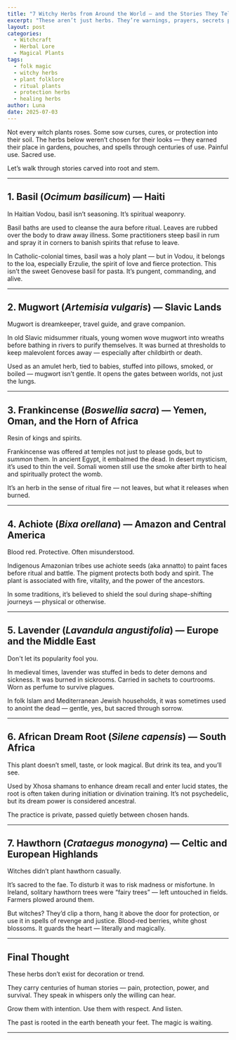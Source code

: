 ```yaml
---
title: "7 Witchy Herbs from Around the World — and the Stories They Tell"
excerpt: "These aren’t just herbs. They’re warnings, prayers, secrets passed in whispers. From Haitian basil to Slavic mugwort, meet the plants that witches trusted long before Instagram spells and matcha moon water."
layout: post
categories:
  - Witchcraft
  - Herbal Lore
  - Magical Plants
tags:
  - folk magic
  - witchy herbs
  - plant folklore
  - ritual plants
  - protection herbs
  - healing herbs
author: Luna
date: 2025-07-03
---
```


Not every witch plants roses. Some sow curses, cures, or protection into their soil. The herbs below weren’t chosen for their looks — they earned their place in gardens, pouches, and spells through centuries of use. Painful use. Sacred use.

Let’s walk through stories carved into root and stem.

---

## 1. Basil (*Ocimum basilicum*) — Haiti

In Haitian Vodou, basil isn’t seasoning. It’s spiritual weaponry.

Basil baths are used to cleanse the aura before ritual. Leaves are rubbed over the body to draw away illness. Some practitioners steep basil in rum and spray it in corners to banish spirits that refuse to leave.

In Catholic-colonial times, basil was a holy plant — but in Vodou, it belongs to the loa, especially Erzulie, the spirit of love and fierce protection. This isn’t the sweet Genovese basil for pasta. It’s pungent, commanding, and alive.

---

## 2. Mugwort (*Artemisia vulgaris*) — Slavic Lands

Mugwort is dreamkeeper, travel guide, and grave companion.

In old Slavic midsummer rituals, young women wove mugwort into wreaths before bathing in rivers to purify themselves. It was burned at thresholds to keep malevolent forces away — especially after childbirth or death.

Used as an amulet herb, tied to babies, stuffed into pillows, smoked, or boiled — mugwort isn’t gentle. It opens the gates between worlds, not just the lungs.

---

## 3. Frankincense (*Boswellia sacra*) — Yemen, Oman, and the Horn of Africa

Resin of kings and spirits.

Frankincense was offered at temples not just to please gods, but to *summon* them. In ancient Egypt, it embalmed the dead. In desert mysticism, it’s used to thin the veil. Somali women still use the smoke after birth to heal and spiritually protect the womb.

It’s an herb in the sense of ritual fire — not leaves, but what it releases when burned.

---

## 4. Achiote (*Bixa orellana*) — Amazon and Central America

Blood red. Protective. Often misunderstood.

Indigenous Amazonian tribes use achiote seeds (aka annatto) to paint faces before ritual and battle. The pigment protects both body and spirit. The plant is associated with fire, vitality, and the power of the ancestors.

In some traditions, it’s believed to shield the soul during shape-shifting journeys — physical or otherwise.

---

## 5. Lavender (*Lavandula angustifolia*) — Europe and the Middle East

Don't let its popularity fool you.

In medieval times, lavender was stuffed in beds to deter demons and sickness. It was burned in sickrooms. Carried in sachets to courtrooms. Worn as perfume to survive plagues.

In folk Islam and Mediterranean Jewish households, it was sometimes used to anoint the dead — gentle, yes, but sacred through sorrow.

---

## 6. African Dream Root (*Silene capensis*) — South Africa

This plant doesn’t smell, taste, or look magical. But drink its tea, and you’ll see.

Used by Xhosa shamans to enhance dream recall and enter lucid states, the root is often taken during initiation or divination training. It’s not psychedelic, but its dream power is considered ancestral.

The practice is private, passed quietly between chosen hands.

---

## 7. Hawthorn (*Crataegus monogyna*) — Celtic and European Highlands

Witches didn’t plant hawthorn casually.

It’s sacred to the fae. To disturb it was to risk madness or misfortune. In Ireland, solitary hawthorn trees were “fairy trees” — left untouched in fields. Farmers plowed around them.

But witches? They’d clip a thorn, hang it above the door for protection, or use it in spells of revenge and justice. Blood-red berries, white ghost blossoms. It guards the heart — literally and magically.

---

## Final Thought

These herbs don’t exist for decoration or trend.

They carry centuries of human stories — pain, protection, power, and survival. They speak in whispers only the willing can hear.

Grow them with intention. Use them with respect. And listen.

The past is rooted in the earth beneath your feet. The magic is waiting.

---


